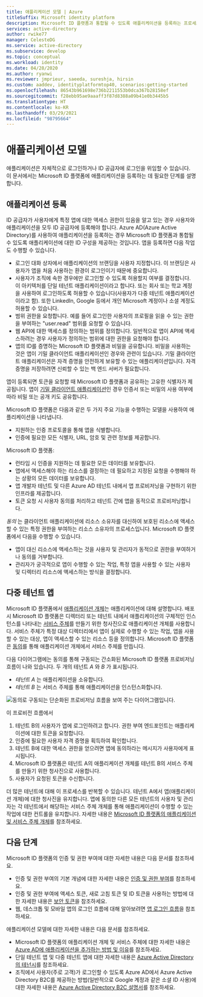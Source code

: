 ```yaml
---
title: 애플리케이션 모델 | Azure
titleSuffix: Microsoft identity platform
description: Microsoft ID 플랫폼과 통합될 수 있도록 애플리케이션을 등록하는 프로세스에 대해 알아봅니다.
services: active-directory
author: rwike77
manager: CelesteDG
ms.service: active-directory
ms.subservice: develop
ms.topic: conceptual
ms.workload: identity
ms.date: 04/28/2020
ms.author: ryanwi
ms.reviewer: jmprieur, saeeda, sureshja, hirsin
ms.custom: aaddev, identityplatformtop40, scenarios:getting-started
ms.openlocfilehash: 86543b961698e736b2211553b0dca367b28158ef
ms.sourcegitcommit: f28ebb95ae9aaaff3f87d8388a09b41e0b3445b5
ms.translationtype: HT
ms.contentlocale: ko-KR
ms.lasthandoff: 03/29/2021
ms.locfileid: "98795664"
---
```

# <a name="application-model"></a>애플리케이션 모델

애플리케이션은 자체적으로 로그인하거나 ID 공급자에 로그인을 위임할 수 있습니다. 이 문서에서는 Microsoft ID 플랫폼에 애플리케이션을 등록하는 데 필요한 단계를 설명합니다.

## <a name="register-an-application"></a>애플리케이션 등록

ID 공급자가 사용자에게 특정 앱에 대한 액세스 권한이 있음을 알고 있는 경우 사용자와 애플리케이션을 모두 ID 공급자에 등록해야 합니다. Azure AD(Azure Active Directory)를 사용하여 애플리케이션을 등록하는 경우 Microsoft ID 플랫폼과 통합될 수 있도록 애플리케이션에 대한 ID 구성을 제공하는 것입니다. 앱을 등록하면 다음 작업도 수행할 수 있습니다.

* 로그인 대화 상자에서 애플리케이션의 브랜딩을 사용자 지정합니다. 이 브랜딩은 사용자가 앱을 처음 사용하는 환경이 로그인이기 때문에 중요합니다.
* 사용자가 조직에 속한 경우에만 로그인할 수 있도록 허용할지 여부를 결정합니다. 이 아키텍처를 단일 테넌트 애플리케이션이라고 합니다. 또는 회사 또는 학교 계정을 사용하여 로그인하도록 허용할 수 있습니다(사용자가 다중 테넌트 애플리케이션이라고 함). 또한 LinkedIn, Google 등에서 개인 Microsoft 계정이나 소셜 계정도 허용할 수 있습니다.
* 범위 권한을 요청합니다. 예를 들어 로그인한 사용자의 프로필을 읽을 수 있는 권한을 부여하는 "user.read" 범위를 요청할 수 있습니다.
* 웹 API에 대한 액세스를 정의하는 범위를 정의합니다. 일반적으로 앱이 API에 액세스하려는 경우 사용자가 정의하는 범위에 대한 권한을 요청해야 합니다.
* 앱의 ID를 증명하는 Microsoft ID 플랫폼과 비밀을 공유합니다. 비밀을 사용하는 것은 앱이 기밀 클라이언트 애플리케이션인 경우와 관련이 있습니다. 기밀 클라이언트 애플리케이션은 자격 증명을 안전하게 보유할 수 있는 애플리케이션입니다. 자격 증명을 저장하려면 신뢰할 수 있는 백 엔드 서버가 필요합니다.

앱이 등록되면 토큰을 요청할 때 Microsoft ID 플랫폼과 공유하는 고유한 식별자가 제공됩니다. 앱이 [기밀 클라이언트 애플리케이션](developer-glossary.md#client-application)인 경우 인증서 또는 비밀의 사용 여부에 따라 비밀 또는 공개 키도 공유합니다.

Microsoft ID 플랫폼은 다음과 같은 두 가지 주요 기능을 수행하는 모델을 사용하여 애플리케이션을 나타냅니다.

* 지원하는 인증 프로토콜을 통해 앱을 식별합니다.
* 인증에 필요한 모든 식별자, URL, 암호 및 관련 정보를 제공합니다.

Microsoft ID 플랫폼:

* 런타임 시 인증을 지원하는 데 필요한 모든 데이터를 보유합니다.
* 앱에서 액세스해야 하는 리소스를 결정하는 데 필요하고 지정된 요청을 수행해야 하는 상황의 모든 데이터를 보유합니다.
* 앱 개발자 테넌트 및 다른 Azure AD 테넌트 내에서 앱 프로비저닝을 구현하기 위한 인프라를 제공합니다.
* 토큰 요청 시 사용자 동의를 처리하고 테넌트 간에 앱을 동적으로 프로비저닝합니다.

*동의* 는 클라이언트 애플리케이션에 리소스 소유자를 대신하여 보호된 리소스에 액세스할 수 있는 특정 권한을 부여하는 리소스 소유자의 프로세스입니다. Microsoft ID 플랫폼에서 다음을 수행할 수 있습니다.

* 앱이 대신 리소스에 액세스하는 것을 사용자 및 관리자가 동적으로 권한을 부여하거나 동의를 거부합니다.
* 관리자가 궁극적으로 앱이 수행할 수 있는 작업, 특정 앱을 사용할 수 있는 사용자 및 디렉터리 리소스에 액세스하는 방식을 결정합니다.

## <a name="multi-tenant-apps"></a>다중 테넌트 앱

Microsoft ID 플랫폼에서 [애플리케이션 개체](developer-glossary.md#application-object)는 애플리케이션에 대해 설명합니다. 배포 시 Microsoft ID 플랫폼은 디렉터리 또는 테넌트 내에서 애플리케이션의 구체적인 인스턴스를 나타내는 [서비스 주체](developer-glossary.md#service-principal-object)를 만들기 위한 청사진으로 애플리케이션 개체를 사용합니다. 서비스 주체가 특정 대상 디렉터리에서 앱이 실제로 수행할 수 있는 작업, 앱을 사용할 수 있는 대상, 앱이 액세스할 수 있는 리소스 등을 정의합니다. Microsoft ID 플랫폼은 [동의](developer-glossary.md#consent)를 통해 애플리케이션 개체에서 서비스 주체를 만듭니다.

다음 다이어그램에는 동의를 통해 구동되는 간소화된 Microsoft ID 플랫폼 프로비저닝 흐름이 나와 있습니다. 두 개의 테넌트 *A* 와 *B* 가 표시됩니다.

* *테넌트 A* 는 애플리케이션을 소유합니다.
* *테넌트 B* 는 서비스 주체를 통해 애플리케이션을 인스턴스화합니다.

![동의로 구동되는 단순화된 프로비저닝 흐름을 보여 주는 다이어그램입니다.](./media/authentication-scenarios/simplified-provisioning-flow-consent-driven.svg)

이 프로비전 흐름에서

1. 테넌트 B의 사용자가 앱에 로그인하려고 합니다. 권한 부여 엔드포인트는 애플리케이션에 대한 토큰을 요청합니다.
1. 인증에 필요한 사용자 자격 증명을 획득하여 확인합니다.
1. 테넌트 B에 대한 액세스 권한을 얻으려면 앱에 동의하라는 메시지가 사용자에게 표시됩니다.
1. Microsoft ID 플랫폼은 테넌트 A의 애플리케이션 개체를 테넌트 B의 서비스 주체를 만들기 위한 청사진으로 사용합니다.
1. 사용자가 요청된 토큰을 수신합니다.

더 많은 테넌트에 대해 이 프로세스를 반복할 수 있습니다. 테넌트 A에서 앱(애플리케이션 개체)에 대한 청사진을 유지합니다. 앱에 동의한 다른 모든 테넌트의 사용자 및 관리자는 각 테넌트에서 해당하는 서비스 주체 개체를 통해 애플리케이션이 수행할 수 있는 작업에 대한 컨트롤을 유지합니다. 자세한 내용은 [Microsoft ID 플랫폼의 애플리케이션 및 서비스 주체 개체](app-objects-and-service-principals.md)를 참조하세요.

## <a name="next-steps"></a>다음 단계

Microsoft ID 플랫폼의 인증 및 권한 부여에 대한 자세한 내용은 다음 문서를 참조하세요.

* 인증 및 권한 부여의 기본 개념에 대한 자세한 내용은 [인증 및 권한 부여](authentication-vs-authorization.md)를 참조하세요.
* 인증 및 권한 부여에 액세스 토큰, 새로 고침 토큰 및 ID 토큰을 사용하는 방법에 대한 자세한 내용은 [보안 토큰](security-tokens.md)을 참조하세요.
* 웹, 데스크톱 및 모바일 앱의 로그인 흐름에 대해 알아보려면 [앱 로그인 흐름](app-sign-in-flow.md)을 참조하세요.

애플리케이션 모델에 대한 자세한 내용은 다음 문서를 참조하세요.

* Microsoft ID 플랫폼의 애플리케이션 개체 및 서비스 주체에 대한 자세한 내용은 [Azure AD에 애플리케이션을 추가하는 방법 및 이유](active-directory-how-applications-are-added.md)를 참조하세요.
* 단일 테넌트 앱 및 다중 테넌트 앱에 대한 자세한 내용은 [Azure Active Directory의 테넌시](single-and-multi-tenant-apps.md)를 참조하세요.
* 조직에서 사용자(주로 고객)가 로그인할 수 있도록 Azure AD에서 Azure Active Directory B2C를 제공하는 방법(일반적으로 Google 계정과 같은 소셜 ID 사용)에 대한 자세한 내용은 [Azure Active Directory B2C 설명서](../../active-directory-b2c/index.yml)를 참조하세요.